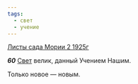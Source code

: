 ```yaml
---
tags:
  - свет
  - учение
---
```


[Листы сада Мории 2 1925г](https://127.0.0.1:4002/agni/1925)

___60___
[Свет](../../../tags/#свет) велик, данный Учением Нашим.   

Только новое — новым.   


